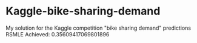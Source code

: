# Kaggle-bike-sharing-demand
My solution for the Kaggle competition "bike sharing demand" predictions
RSMLE Achieved: 0.35609417069801896 


